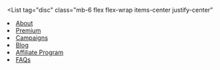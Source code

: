 <List
  tag="disc"
  class="mb-6 flex flex-wrap items-center justify-center"
>
  <Li>
    <A
      href="/"
      class="me-4 text-red-700 hover:underline md:me-6 dark:text-red-200"
      >About</A
    >
  </Li>
  <Li>
    <A
      href="/"
      class="me-4 text-blue-700 hover:underline md:me-6 dark:text-blue-200"
      >Premium</A
    >
  </Li>
  <Li>
    <A
      href="/"
      class="me-4 text-green-700 hover:underline md:me-6 dark:text-green-200"
      >Campaigns</A
    >
  </Li>
  <Li>
    <A
      href="/"
      class="me-4 text-yellow-700 hover:underline md:me-6 dark:text-yellow-200"
      >Blog</A
    >
  </Li>
  <Li>
    <A
      href="/"
      class="me-4 text-gray-700 hover:underline md:me-6 dark:text-gray-200"
      >Affiliate Program</A
    >
  </Li>
  <Li>
    <A
      href="/"
      class="me-4 text-pink-700 hover:underline md:me-6 dark:text-pink-200"
      >FAQs</A
    >
  </Li>
</List>